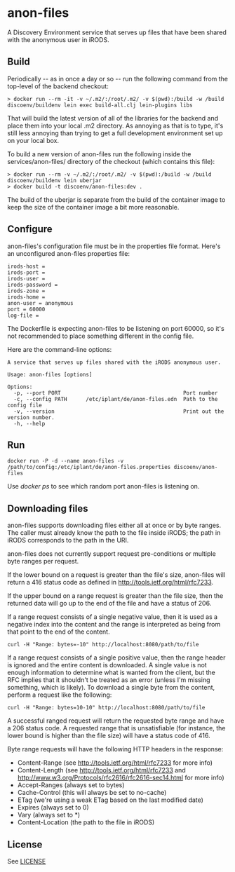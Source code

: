 # anon-files

A Discovery Environment service that serves up files that have been shared with the anonymous user in iRODS.

## Build

Periodically -- as in once a day or so -- run the following command from the top-level of the backend checkout:

    > docker run --rm -it -v ~/.m2/:/root/.m2/ -v $(pwd):/build -w /build discoenv/buildenv lein exec build-all.clj lein-plugins libs

That will build the latest version of all of the libraries for the backend and place them into your local .m2 directory. As annoying as that is to type, it's still less annoying than trying to get a full development environment set up on your local box.

To build a new version of anon-files run the following inside the services/anon-files/ directory of the checkout (which contains this file):

    > docker run --rm -v ~/.m2/:/root/.m2/ -v $(pwd):/build -w /build discoenv/buildenv lein uberjar
    > docker build -t discoenv/anon-files:dev .

The build of the uberjar is separate from the build of the container image to keep the size of the container image a bit more reasonable.

## Configure

anon-files's configuration file must be in the properties file format. Here's an unconfigured anon-files properties file:

    irods-host =
    irods-port =
    irods-user =
    irods-password =
    irods-zone =
    irods-home =
    anon-user = anonymous
    port = 60000
    log-file =
    
The Dockerfile is expecting anon-files to be listening on port 60000, so it's not recommended to place something different in the config file.

Here are the command-line options:

    A service that serves up files shared with the iRODS anonymous user.

    Usage: anon-files [options]

    Options:
      -p, --port PORT                                       Port number
      -c, --config PATH      /etc/iplant/de/anon-files.edn  Path to the config file
      -v, --version                                         Print out the version number.
      -h, --help

## Run

    docker run -P -d --name anon-files -v /path/to/config:/etc/iplant/de/anon-files.properties discoenv/anon-files

Use *docker ps* to see which random port anon-files is listening on.

## Downloading files

anon-files supports downloading files either all at once or by byte ranges. The caller must already know the path to the file inside iRODS; the path in iRODS corresponds to the path in the URI.

anon-files does not currently support request pre-conditions or multiple byte ranges per request.

If the lower bound on a request is greater than the file's size, anon-files will return a 416 status code as defined in http://tools.ietf.org/html/rfc7233.

If the upper bound on a range request is greater than the file size, then the returned data will go up to the end of the file and have a status of 206.

If a range request consists of a single negative value, then it is used as a negative index into the content and the range is interpreted as being from that point to the end of the content.

    curl -H "Range: bytes=-10" http://localhost:8080/path/to/file

If a range request consists of a single positive value, then the range header is ignored and the entire content is downloaded. A single value is not enough information to determine what is wanted from the client, but the RFC implies that it shouldn't be treated as an error (unless I'm missing something, which is likely). To download a single byte from the content, perform a request like the following:

    curl -H "Range: bytes=10-10" http://localhost:8080/path/to/file

A successful ranged request will return the requested byte range and have a 206 status code. A requested range that is unsatisfiable (for instance, the lower bound is higher than the file size) will have a status code of 416.

Byte range requests will have the following HTTP headers in the response:
* Content-Range (see http://tools.ietf.org/html/rfc7233 for more info)
* Content-Length (see http://tools.ietf.org/html/rfc7233 and http://www.w3.org/Protocols/rfc2616/rfc2616-sec14.html for more info)
* Accept-Ranges (always set to bytes)
* Cache-Control (this will always be set to no-cache)
* ETag (we're using a weak ETag based on the last modified date)
* Expires (always set to 0)
* Vary (always set to *)
* Content-Location (the path to the file in iRODS)

## License

See [LICENSE](LICENSE)
